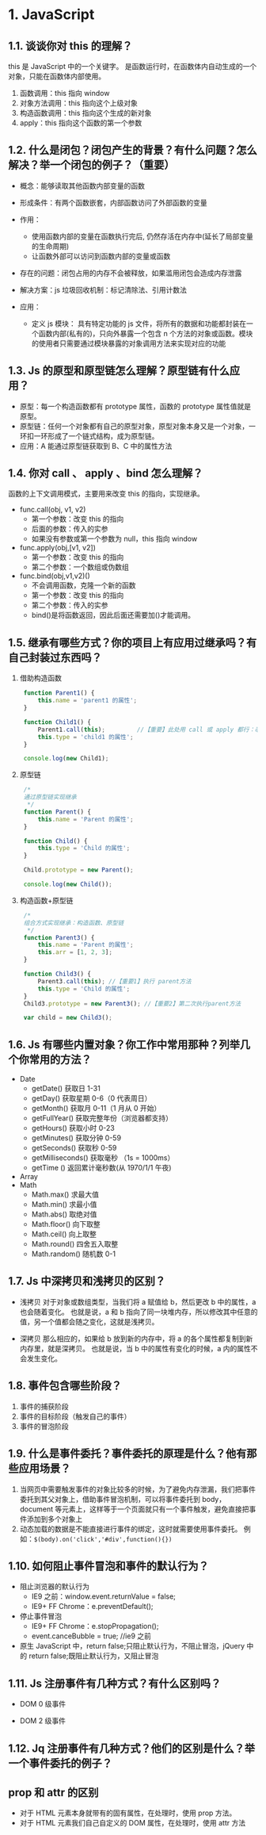 # 1. JavaScript

## 1.1. 谈谈你对 this 的理解？

this 是 JavaScript 中的一个关键字。
是函数运行时，在函数体内自动生成的一个对象，只能在函数体内部使用。

1. 函数调用：this 指向 window
2. 对象方法调用：this 指向这个上级对象
3. 构造函数调用：this 指向这个生成的新对象
4. apply：this 指向这个函数的第一个参数

## 1.2. 什么是闭包？闭包产生的背景？有什么问题？怎么解决？举一个闭包的例子？（重要）

- 概念：能够读取其他函数内部变量的函数
- 形成条件：有两个函数嵌套，内部函数访问了外部函数的变量
- 作用：
  - 使用函数内部的变量在函数执行完后, 仍然存活在内存中(延长了局部变量的生命周期)
  - 让函数外部可以访问到函数内部的变量或函数
- 存在的问题：闭包占用的内存不会被释放，如果滥用闭包会造成内存泄露
- 解决方案：js 垃圾回收机制：标记清除法、引用计数法

- 应用：
  - 定义 js 模块：
    具有特定功能的 js 文件，将所有的数据和功能都封装在一个函数内部(私有的)，只向外暴露一个包含 n 个方法的对象或函数。模块的使用者只需要通过模块暴露的对象调用方法来实现对应的功能

## 1.3. Js 的原型和原型链怎么理解？原型链有什么应用？

- 原型：每一个构造函数都有 prototype 属性，函数的 prototype 属性值就是原型。
- 原型链：任何一个对象都有自己的原型对象，原型对象本身又是一个对象，一环扣一环形成了一个链式结构，成为原型链。
- 应用：A 能通过原型链获取到 B、C 中的属性方法

## 1.4. 你对 call 、 apply 、bind 怎么理解？

函数的上下文调用模式，主要用来改变 this 的指向，实现继承。

- func.call(obj, v1, v2)
  - 第一个参数：改变 this 的指向
  - 后面的参数：传入的实参
  - 如果没有参数或第一个参数为 null，this 指向 window
- func.apply(obj,[v1, v2])
  - 第一个参数：改变 this 的指向
  - 第二个参数：一个数组或伪数组
- func.bind(obj,v1,v2)()
  - 不会调用函数，克隆一个新的函数
  - 第一个参数：改变 this 的指向
  - 第二个参数：传入的实参
  - bind()是将函数返回，因此后面还需要加()才能调用。

## 1.5. 继承有哪些方式？你的项目上有应用过继承吗？有自己封装过东西吗？

1. 借助构造函数

   ```JavaScript
    function Parent1() {
        this.name = 'parent1 的属性';
    }

    function Child1() {
        Parent1.call(this);         //【重要】此处用 call 或 apply 都行：改变 this 的指向
        this.type = 'child1 的属性';
    }

    console.log(new Child1);
   ```

2. 原型链

   ```JavaScript
    /*
    通过原型链实现继承
     */
    function Parent() {
        this.name = 'Parent 的属性';
    }

    function Child() {
        this.type = 'Child 的属性';
    }

    Child.prototype = new Parent();

    console.log(new Child());
   ```

3. 构造函数+原型链

   ```JavaScript
    /*
    组合方式实现继承：构造函数、原型链
     */
    function Parent3() {
        this.name = 'Parent 的属性';
        this.arr = [1, 2, 3];
    }

    function Child3() {
        Parent3.call(this); //【重要1】执行 parent方法
        this.type = 'Child 的属性';
    }
    Child3.prototype = new Parent3(); //【重要2】第二次执行parent方法

    var child = new Child3();
   ```

## 1.6. Js 有哪些内置对象？你工作中常用那种？列举几个你常用的方法？

- Date
  - getDate() 获取日 1-31
  - getDay() 获取星期 0-6（0 代表周日）
  - getMonth() 获取月 0-11（1 月从 0 开始）
  - getFullYear() 获取完整年份（浏览器都支持）
  - getHours() 获取小时 0-23
  - getMinutes() 获取分钟 0-59
  - getSeconds() 获取秒 0-59
  - getMilliseconds() 获取毫秒 （1s = 1000ms）
  - getTime () 返回累计毫秒数(从 1970/1/1 午夜)
- Array
- Math
  - Math.max() 求最大值
  - Math.min() 求最小值
  - Math.abs() 取绝对值
  - Math.floor() 向下取整
  - Math.ceil() 向上取整
  - Math.round() 四舍五入取整
  - Math.random() 随机数 0-1

## 1.7. Js 中深拷贝和浅拷贝的区别？

- 浅拷贝
  对于对象或数组类型，当我们将 a 赋值给 b，然后更改 b 中的属性，a 也会随着变化。
  也就是说，a 和 b 指向了同一块堆内存，所以修改其中任意的值，另一个值都会随之变化，这就是浅拷贝。

- 深拷贝
  那么相应的，如果给 b 放到新的内存中，将 a 的各个属性都复制到新内存里，就是深拷贝。
  也就是说，当 b 中的属性有变化的时候，a 内的属性不会发生变化。

## 1.8. 事件包含哪些阶段？

1. 事件的捕获阶段
2. 事件的目标阶段（触发自己的事件）
3. 事件的冒泡阶段

## 1.9. 什么是事件委托？事件委托的原理是什么？他有那些应用场景？

1. 当网页中需要触发事件的对象比较多的时候，为了避免内存泄漏，我们把事件委托到其父对象上，借助事件冒泡机制，可以将事件委托到 body，document 等元素上，这样等于一个页面就只有一个事件触发，避免直接把事件添加到多个对象上
2. 动态加载的数据是不能直接进行事件的绑定，这时就需要使用事件委托。
   例如：`$(body).on('click','#div',function(){})`

## 1.10. 如何阻止事件冒泡和事件的默认行为？

- 阻止浏览器的默认行为
  - IE9 之前：window.event.returnValue = false;
  - IE9+ FF Chrome：e.preventDefault();
- 停止事件冒泡
  - IE9+ FF Chrome：e.stopPropagation();
  - event.canceBubble = true; //ie9 之前
- 原生 JavaScript 中，return false;只阻止默认行为，不阻止冒泡，jQuery 中的 return false;既阻止默认行为，又阻止冒泡

## 1.11. Js 注册事件有几种方式？有什么区别吗？

- DOM 0 级事件

- DOM 2 级事件

## 1.12. Jq 注册事件有几种方式？他们的区别是什么？举一个事件委托的例子？

## prop 和 attr 的区别

- 对于 HTML 元素本身就带有的固有属性，在处理时，使用 prop 方法。
- 对于 HTML 元素我们自己自定义的 DOM 属性，在处理时，使用 attr 方法

